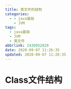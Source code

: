 ```yaml
---
title: 类文件的结构
categories:
  - - java基础
    - JVM
tags:
  - java基础
  - JVM
  - 类文件
abbrlink: 2439952829
date: 2020-09-07 11:26:35
updated: 2020-09-07 11:26:35
---
```


# Class文件结构

